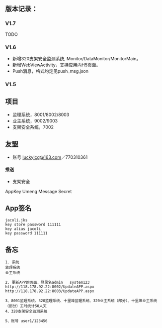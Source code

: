 ## 版本记录：

### V1.7

TODO 


### V1.6

* 新增320支架安全监测系统, Monitor/DataMonitor/MonitorMain。
* 新增WebViewActivity，支持应用内H5页面。
* Push消息，格式约定见push_msg.json

### V1.5

## 项目

* 监理系统，8001/8002/8003
* 业主系统，9002/9003
* 支架安全系统，7002

## 友盟

* 账号 luckylcg@163.com／770310361

#### 推送

* 支架安全

AppKey 
Umeng Message Secret


## App签名

```
jacoli.jks
key store password 111111
key alias jacoli
key password 111111
```

## 备忘

```
1. 系统
监理系统
业主系统

2. 更新APP的页面，登录名admin   system123
http://118.178.92.22:8002/UpdateAPP.aspx
http://118.178.92.22:8003/UpdateAPP.aspx

3、8001监理系统、320监理系统、十里埠监理系统、320业主系统（部分）、十里埠业主系统（部分）工时统计50人天
4、320支架安全监测系统

5、账号 user1/123456

```


